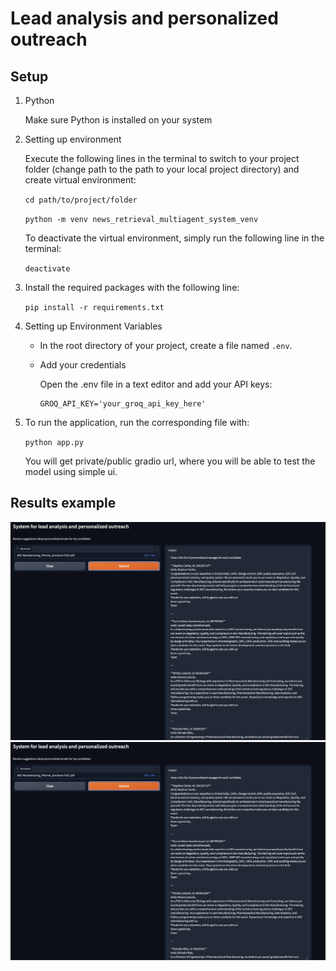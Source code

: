 # Lead analysis and personalized outreach

## Setup

1. Python

    Make sure Python is installed on your system

2. Setting up environment

    Execute the following lines in the terminal to switch to your project folder (change path to the path to your local project directory) and create virtual environment:

    `cd path/to/project/folder`

    `python -m venv news_retrieval_multiagent_system_venv`

    To deactivate the virtual environment, simply run the following line in the terminal:

    `deactivate`

3. Install the required packages with the following line:

    `pip install -r requirements.txt`

4. Setting up Environment Variables

    - In the root directory of your project, create a file named `.env`.
    - Add your credentials

        Open the .env file in a text editor and add your API keys:

        ```
        GROQ_API_KEY='your_groq_api_key_here'
        ```

5. To run the application, run the corresponding file with:

    `python app.py`

    You will get private/public gradio url, where you will be able to test the model using simple ui.


## Results example

![test_1.png](images/test_1.png)
![test_2.png](images/test_1.png)